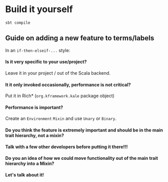# Build it yourself

```
sbt compile
```

## Guide on adding a new feature to terms/labels

In an `if-then-elseif-...` style:

#### Is it very specific to your use/project?

Leave it in your project / out of the Scala backend.

#### It it only invoked occasionally, performance is not critical?

Put it in Rich* (`org.kframework.kale` package object)

#### Performance is important?

Create an `Environment` `Mixin` and use `Unary` or `Binary`.  

#### Do you think the feature is extremely important and should be in the main trait hierarchy, not a mixin?

**Talk with a few other developers before putting it there!!!**

#### Do you an idea of how we could move functionality out of the main trait hierarchy into a Mixin?

**Let's talk about it!**
